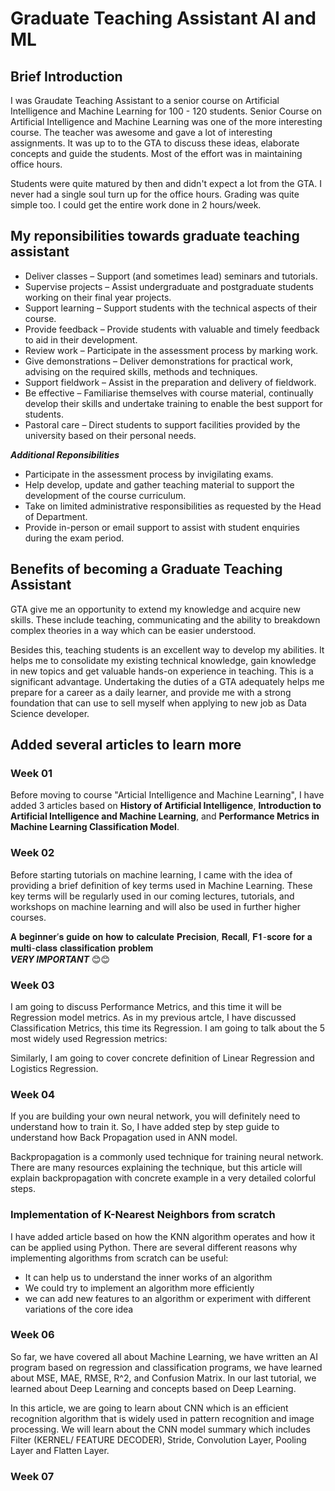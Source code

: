 # Graduate Teaching Assistant AI and ML

## Brief Introduction

I was Graudate Teaching Assistant to a senior course on Artificial Intelligence and Machine Learning for 100 - 120 students. Senior Course on Artificial Intelligence and Machine Learning was one of the more interesting course. The teacher was awesome and gave a lot of interesting assignments. It was up to to the GTA to discuss these ideas, elaborate concepts and guide the students. Most of the effort was in maintaining office hours. 

Students were quite matured by then and didn't expect a lot from the GTA. I never had a single soul turn up for the office hours. Grading was quite simple too. I could get the entire work done in 2 hours/week.

## My reponsibilities towards graduate teaching assistant

* Deliver classes – Support (and sometimes lead) seminars and tutorials.
* Supervise projects – Assist undergraduate and postgraduate students working on their final year projects.
* Support learning – Support students with the technical aspects of their course.
* Provide feedback – Provide students with valuable and timely feedback to aid in their development.
* Review work – Participate in the assessment process by marking work.
* Give demonstrations – Deliver demonstrations for practical work, advising on the required skills, methods and techniques.
* Support fieldwork – Assist in the preparation and delivery of fieldwork.
* Be effective – Familiarise themselves with course material, continually develop their skills and undertake training to enable the best support for students.
* Pastoral care – Direct students to support facilities provided by the university based on their personal needs.

_**Additional Reponsibilities**_

* Participate in the assessment process by invigilating exams.
* Help develop, update and gather teaching material to support the development of the course curriculum.
* Take on limited administrative responsibilities as requested by the Head of Department.
* Provide in-person or email support to assist with student enquiries during the exam period.

## Benefits of becoming a Graduate Teaching Assistant

GTA give me an opportunity to extend my knowledge and acquire new skills. These include teaching, communicating and the ability to breakdown complex theories in a way which can be easier understood. 

Besides this, teaching students is an excellent way to develop my abilities. It helps me to consolidate my existing technical knowledge, gain knowledge in new topics and get valuable hands-on experience in teaching. This is a significant advantage. Undertaking the duties of a GTA adequately helps me prepare for a career as a daily learner, and provide me  with a strong foundation that can use to sell myself when applying to new job as Data Science developer.


## Added several articles to learn more

### Week 01

Before moving to course "Articial Intelligence and Machine Learning", I have added 3 articles based on **History of Artificial Intelligence**, **Introduction to Artificial Intelligence and Machine Learning**, and **Performance Metrics in Machine Learning Classification Model**. 

### Week 02

Before starting tutorials on machine learning, I came with the idea of providing a brief definition of key terms used in Machine Learning. These key terms will be regularly used in our coming lectures, tutorials, and workshops on machine learning and will also be used in further higher courses.

𝐀 𝐛𝐞𝐠𝐢𝐧𝐧𝐞𝐫’𝐬 𝐠𝐮𝐢𝐝𝐞 𝐨𝐧 𝐡𝐨𝐰 𝐭𝐨 𝐜𝐚𝐥𝐜𝐮𝐥𝐚𝐭𝐞 𝐏𝐫𝐞𝐜𝐢𝐬𝐢𝐨𝐧, 𝐑𝐞𝐜𝐚𝐥𝐥, 𝐅𝟏-𝐬𝐜𝐨𝐫𝐞 𝐟𝐨𝐫 𝐚 𝐦𝐮𝐥𝐭𝐢-𝐜𝐥𝐚𝐬𝐬 𝐜𝐥𝐚𝐬𝐬𝐢𝐟𝐢𝐜𝐚𝐭𝐢𝐨𝐧 𝐩𝐫𝐨𝐛𝐥𝐞𝐦 <br>
_**VERY IMPORTANT**_ 😊😊

### Week 03

I am going to discuss Performance Metrics, and this time it will be Regression model metrics. As in my previous artcle, I have discussed Classification Metrics, this time its Regression. I am going to talk about the 5 most widely used Regression metrics:

Similarly, I am going to cover concrete definition of Linear Regression and Logistics Regression.

### Week 04 

If you are building your own neural network, you will definitely need to understand how to train it. So, I have added step by step guide to understand how Back Propagation used in ANN model. 

Backpropagation is a commonly used technique for training neural network. There are many resources explaining the technique, but this article will explain backpropagation with concrete example in a very detailed colorful steps.

### Implementation of K-Nearest Neighbors from scratch

I have added article based on how the KNN algorithm operates and how it can be applied using Python. There are several different reasons why implementing algorithms from scratch can be useful:

* It can help us to understand the inner works of an algorithm
* We could try to implement an algorithm more efficiently
* we can add new features to an algorithm or experiment with different variations of the core idea

### Week 06

So far, we have covered all about Machine Learning, we have written an AI program based on regression and classification programs, we have learned about MSE, MAE, RMSE, R^2, and Confusion Matrix. In our last tutorial, we learned about Deep Learning and concepts based on Deep Learning.

In this article, we are going to learn about CNN which is an efficient recognition algorithm that is widely used in pattern recognition and image processing. We will learn about the CNN model summary which includes Filter (KERNEL/ FEATURE DECODER), Stride, Convolution Layer, Pooling Layer and Flatten Layer.


### Week 07
